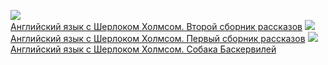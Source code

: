![](/books/sci_linguistic/Arthur%20Ignatius%20Conan%20Doyle/Английский%20язык%20с%20Шерлоком%20Холмсом.%20Второй%20сборник%20рассказов.jpg)  
[Английский язык с Шерлоком Холмсом. Второй сборник рассказов](/books/sci_linguistic/Arthur%20Ignatius%20Conan%20Doyle/Английский%20язык%20с%20Шерлоком%20Холмсом.%20Второй%20сборник%20рассказов)
![](/books/sci_linguistic/Arthur%20Ignatius%20Conan%20Doyle/Английский%20язык%20с%20Шерлоком%20Холмсом.%20Первый%20сборник%20рассказов.jpg)  
[Английский язык с Шерлоком Холмсом. Первый сборник рассказов](/books/sci_linguistic/Arthur%20Ignatius%20Conan%20Doyle/Английский%20язык%20с%20Шерлоком%20Холмсом.%20Первый%20сборник%20рассказов)
![](/books/sci_linguistic/Arthur%20Ignatius%20Conan%20Doyle/Английский%20язык%20с%20Шерлоком%20Холмсом.%20Собака%20Баскервилей.jpg)  
[Английский язык с Шерлоком Холмсом. Собака Баскервилей](/books/sci_linguistic/Arthur%20Ignatius%20Conan%20Doyle/Английский%20язык%20с%20Шерлоком%20Холмсом.%20Собака%20Баскервилей)